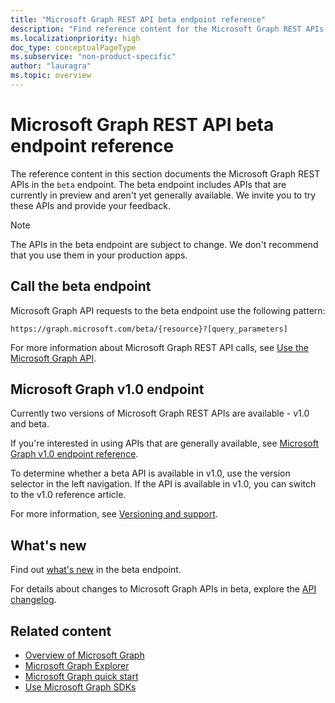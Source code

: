 ```yaml
---
title: "Microsoft Graph REST API beta endpoint reference"
description: "Find reference content for the Microsoft Graph REST APIs in the beta endpoint, which includes APIs that are currently in preview and aren't yet generally available."
ms.localizationpriority: high
doc_type: conceptualPageType
ms.subservice: "non-product-specific"
author: "lauragra"
ms.topic: overview
---
```


# Microsoft Graph REST API beta endpoint reference

The reference content in this section documents the Microsoft Graph REST APIs in the `beta` endpoint. The beta endpoint includes APIs that are currently in preview and aren't yet generally available. We invite you to try these APIs and provide your feedback.

> [!NOTE]
> The APIs in the beta endpoint are subject to change. We don't recommend that you use them in your production apps.

## Call the beta endpoint

Microsoft Graph API requests to the beta endpoint use the following pattern:

```http
https://graph.microsoft.com/beta/{resource}?[query_parameters]
```

For more information about Microsoft Graph REST API calls, see [Use the Microsoft Graph API](/graph/use-the-api).

## Microsoft Graph v1.0 endpoint

Currently two versions of Microsoft Graph REST APIs are available - v1.0 and beta.

If you're interested in using APIs that are generally available, see [Microsoft Graph v1.0 endpoint reference](/graph/api/overview?view=graph-rest-1.0&preserve-view=true). 

To determine whether a beta API is available in v1.0, use the version selector in the left navigation. If the API is available in v1.0, you can switch to the v1.0 reference article.

For more information, see [Versioning and support](/graph/versioning-and-support).

## What's new
Find out [what's new](/graph/whats-new-overview) in the beta endpoint.

For details about changes to Microsoft Graph APIs in beta, explore the [API changelog](https://developer.microsoft.com/en-us/graph/changelog/?filterBy=beta).

## Related content

- [Overview of Microsoft Graph](/graph/overview)
- [Microsoft Graph Explorer](https://developer.microsoft.com/graph/graph-explorer)
- [Microsoft Graph quick start](https://developer.microsoft.com/graph/quick-start)
- [Use Microsoft Graph SDKs](/graph/sdks/sdks-overview)
